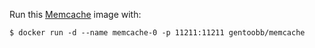 Run this [Memcache][] image with:

    $ docker run -d --name memcache-0 -p 11211:11211 gentoobb/memcache

[Memcache]: http://memcached.org/
